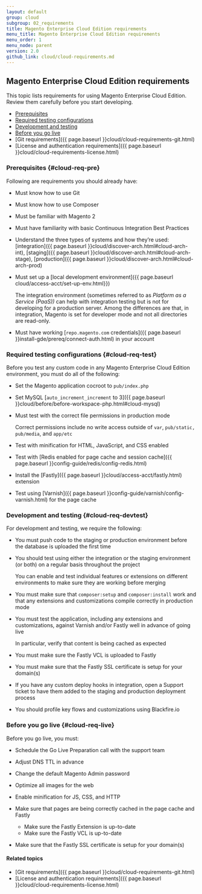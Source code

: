 ```yaml
---
layout: default
group: cloud
subgroup: 02_requirements
title: Magento Enterprise Cloud Edition requirements
menu_title: Magento Enterprise Cloud Edition requirements
menu_order: 1
menu_node: parent
version: 2.0
github_link: cloud/cloud-requirements.md
---
```



## Magento Enterprise Cloud Edition requirements
This topic lists requirements for using Magento Enterprise Cloud Edition. Review them carefully before you start developing.

*	[Prerequisites](#cloud-req-pre)
*	[Required testing configurations](#cloud-req-test)
*	[Development and testing](#cloud-req-devtest)
*	[Before you go live](#cloud-req-live)
*	[Git requirements]({{ page.baseurl }}cloud/cloud-requirements-git.html)
*	[License and authentication requirements]({{ page.baseurl }}cloud/cloud-requirements-license.html)

### Prerequisites {#cloud-req-pre}
Following are requirements you should already have:

*	Must know how to use Git
*	Must know how to use Composer
*	Must be familiar with Magento 2
*	Must have familiarity with basic Continuous Integration Best Practices
*	Understand the three types of systems and how they’re used: [integration]({{ page.baseurl }}cloud/discover-arch.html#cloud-arch-int), [staging]({{ page.baseurl }}cloud/discover-arch.html#cloud-arch-stage), [production]({{ page.baseurl }}cloud/discover-arch.html#cloud-arch-prod)
*	Must set up a [local development environment]({{ page.baseurl cloud/access-acct/set-up-env.html}})

    The integration environment (sometimes referred to as _Platform as a Service (PaaS))_ can help with integration testing but is not for developing for a production server. Among the differences are that, in integration, Magento is set for developer mode and not all directories are read-only.
*	Must have working [`repo.magento.com` credentials]({{ page.baseurl }}install-gde/prereq/connect-auth.html) in your account

### Required testing configurations {#cloud-req-test}
Before you test any custom code in any Magento Enterprise Cloud Edition environment, you must do all of the following:

*	Set the Magento application cocroot to `pub/index.php` 
*	Set MySQL [`auto_increment_increment` to 3]({{ page.baseurl }}cloud/before/before-workspace-php.html#cloud-mysql)
*	Must test with the correct file permissions in production mode

	Correct permissions include no write access outside of `var`, `pub/static, pub/media`, and `app/etc` 
*	Test with minification for HTML, JavaScript, and CSS enabled
*	Test with [Redis enabled for page cache and session cache]({{ page.baseurl }}config-guide/redis/config-redis.html)
*	Install the [Fastly]({{ page.baseurl }}cloud/access-acct/fastly.html) extension
*	Test using [Varnish]({{ page.baseurl }}config-guide/varnish/config-varnish.html) for the page cache

### Development and testing {#cloud-req-devtest}
For development and testing, we require the following:

*	You must push code to the staging or production environment before the database is uploaded the first time
*	You should test using either the integration or the staging environment (or both) on a regular basis throughout the project

	You can enable and test individual features or extensions on different environments to make sure they are working before merging
*	You must make sure that `composer:setup`  and `composer:install` work and that any extensions and customizations compile correctly in production mode
*	You must test the application, including any extensions and customizations, against Varnish and/or Fastly well in advance of going live

	In particular, verify that content is being cached as expected 
*	You must make sure the Fastly VCL is uploaded to Fastly 
*	You must make sure that the Fastly SSL certificate is setup for your domain(s)
*	If you have any custom deploy hooks in integration, open a Support ticket to have them added to the staging and production deployment process
*	You should profile key flows and customizations using Blackfire.io

### Before you go live {#cloud-req-live}
Before you go live, you must:

*	Schedule the Go Live Preparation call with the support team
*	Adjust DNS TTL in advance 
*	Change the default Magento Admin password
*	Optimize all images for the web
*	Enable minification for JS, CSS, and HTTP 
*	Make sure that pages are being correctly cached in the page cache and Fastly 

	*	Make sure the Fastly Extension is up-to-date
	*	Make sure the Fastly VCL is up-to-date
*	Make sure that the Fastly SSL certificate is setup for your domain(s)

#### Related topics
*	[Git requirements]({{ page.baseurl }}cloud/cloud-requirements-git.html)
*	[License and authentication requirements]({{ page.baseurl }}cloud/cloud-requirements-license.html)


